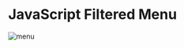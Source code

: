 # JavaScript Filtered Menu

![menu](https://github.com/korkmazcaner/js-filtered-menu/assets/125208526/01ab9bf1-7e1f-4d36-b16c-bd7b0e654ac3)
